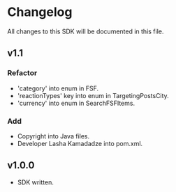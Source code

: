 # Changelog

All changes to this SDK will be documented in this file.

## v1.1

### Refactor

- 'category' into enum in FSF.
- 'reactionTypes' key into enum in TargetingPostsCity.
- 'currency' into enum in SearchFSFItems.

### Add

- Copyright into Java files.
- Developer Lasha Kamadadze into pom.xml.

## v1.0.0

- SDK written.